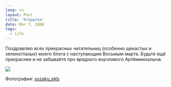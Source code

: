 ```yaml
---
lang: ru
layout: Post
title: 'Открытка'
date: Mar 7, 2008
tags:
  - life
---
```


Поздравляю всех прекрасных читательниц (особенно щекастых и зеленоглазых) моего блога с наступающим Восьмым марта. Будьте ещё прекраснее и не забывайте про вредного ворчливого Артёммихалыча.

![](/images/blog/suzaku-ekb-20d-2007-05-12-328-2895.jpg)

Фотография: [suzaku_ekb](http://suzaku-ekb.livejournal.com/).
